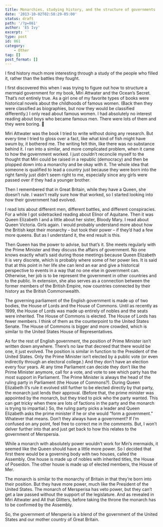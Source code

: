 ```yaml
---
title: Monarchies, studying history, and the structure of governments
date: '2013-10-02T02:58:29-05:00'
status: draft
path: '/?p=861'
author: 'ES Ivy'
excerpt: ''
type: post
id: 861
category:
    - Other
tag: []
post_format: []
---
```

I find history much more interesting through a study of the people who filled it, rather than the battles they fought.

I first discovered this when I was trying to figure out how to structure a mermaid government for my book, Miri Attwater and the Ocean’s Secret. That’s not entirely true. As a girl one of my favorite types of books were historical novels about the childhoods of famous women. (Back then they were classified as biographies, but now they would be classified differently.) I only read about famous women. I had absolutely no interest reading about boys who became famous men. There were lots of them and they were boring. 🙂

Miri Attwater was the book I tried to write without doing any research. But every time I tried to gloss over a fact, like what kind of fish might have swum by, it bothered me. The writing felt thin, like there was no substance behind it. I ran into a similar, and more complicated problem, when it came to how the government worked. I just couldn’t reconcile myself to the thought that Miri could be raised in a republic (democracy) and then be plopped down into a monarchy and be okay with it. The whole idea that someone is qualified to lead a country just because they were born into the right family just didn’t seem right to me, especially since any girls were passed over if they had a younger brother.

Then I remembered that in Great Britain, while they have a Queen, she doesn’t rule. I wasn’t really sure how that worked, so I started looking into how their government had evolved.

I read lots about different men, different battles, and different conspiracies. For a while I got sidetracked reading about Elinor of Aquitane. Then it was Queen Elizabeth I and a little about her sister, Bloody Mary. I read about Queen Victoria. Girls again. I would probably understand more about how the British kept their monarchy – but took their power – if they’d had a few more queens. But as I understand it, the end result is this.

Then Queen has the power to advise, but that’s it. She meets regularly with the Prime Minister and they discuss the affairs of government. No one knows exactly what’s said during those meetings because Queen Elizabeth II is very discrete, which is probably where some of her power lies. It is said that at this point in her life she can lend an ear and give a historical perspective to events in a way that no one else in government can. Otherwise, her job is to be represent the government in other countries and to the public. In extension, she also serves as a connection between the former members of the British Empire, now countries connected by their history as the British Commonwealth.

The governing parliament of the English government is made up of two bodies, the House of Lords and the House of Commons. Until as recently as 1999, the House of Lords was made up entirely of nobles and the seats were inherited. The House of Commons is elected. The House of Lords has fewer members. I think of them as the counterpoint to the United States Senate. The House of Commons is bigger and more crowded, which is similar to the United States House of Representatives.

As for the rest of English government, the position of Prime Minister isn’t written down anywhere. There’s no law that decreed that there would be one, it just evolved. The position is similar in function to the President of the United States. Only the Prime Minister isn’t elected by a public vote (or even indirectly through an electoral college.) And they don’t have an election every four years. At any time Parliament can decide they don’t like the Prime Minister anymore, call for a vote, and vote to see which party has the most support in Parliament. The Prime Minister is always the head of the ruling party in Parliament (the House of Commons?). During Queen Elizabeth II’s rule it evolved still further to be elected directly by that party, the monarch just lends their approval. (Before that, the prime minister was appointed by the monarch, but they tried to pick who the party wanted. This can get tricky when there are lots of factions in the party and the monarch is trying to impartial.) So, the ruling party picks a leader and Queen Elizabeth asks the prime minister if he or she would “form a government.” Whatever that means. Don’t they always have a government? If I’m confused on any point, feel free to correct me in the comments. But, I won’t delver further into that and just get back to how this relates to the government of Merspersia.

While a monarch with absolutely power wouldn’t work for Miri’s mermaids, it seemed like the Queen should have a little more power. So I decided that first there would be a governing body with two houses, called the Assembly. One house is made up of nobles with inherited titles, the House of Poseidon. The other house is made up of elected members, the House of Mer.

The monarch is similar to the monarchy of Britain in that they’re born into their position. But they have more power, much like the President of the United States. The monarch of Mersperisa has veto power, but they can’t get a law passed without the support of the legislature. And as revealed in Miri Attwater and All that Glitters, before taking the throne the monarch has to be confirmed by the Assembly.

So, the government of Mersperia is a blend of the government of the United States and our mother country of Great Britain.